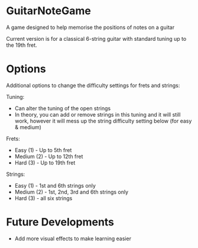 # GuitarNoteGame
A game designed to help memorise the positions of notes on a guitar 

Current version is for a classical 6-string guitar with standard tuning up to the 19th fret.

# Options
Additional options to change the difficulty settings for frets and strings:

Tuning:
  - Can alter the tuning of the open strings
  - In theory, you can add or remove strings in this tuning and it will still work, however it will mess up the string difficulty setting below (for easy & medium) 

Frets:
  - Easy (1) - Up to 5th fret
  - Medium (2) - Up to 12th fret
  - Hard (3) - Up to 19th fret

Strings:
  - Easy (1) - 1st and 6th strings only
  - Medium (2) - 1st, 2nd, 3rd and 6th strings only
  - Hard (3) - all six strings

# Future Developments
- Add more visual effects to make learning easier

